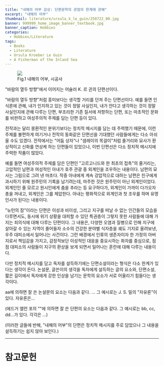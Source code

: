 ```yaml
---
title: "내해의 어부 감상: 단편문학의 관점의 한계에 관해"
excerpt: "내해의 어부"
thumbnail: literature/ursula_k_le_guin/250722_00.jpg
banner: 999999_home_image_banner_textbook.jpg
banner_caption: Hobbies
categories:
  - Hobbies/Literature
tags:
  - Books
  - Literature
  - Ursula Kroeber Le Guin
  - A Fisherman of the Inland Sea
---
```


<figure class="align-center" style="width: 30%">
  <a href="{{ site.url }}{{ site.baseurl }}/assets/images/literature/ursula_k_le_guin/250722_00.jpg">
  <img src="{{ site.url }}{{ site.baseurl }}/assets/images/literature/ursula_k_le_guin/250722_00.jpg">
  </a>
  <figcaption>
  Fig.1 내해의 어부, 시공사
  </figcaption>
</figure>

"바람의 열두 방향"에서 이어지는 어슐러 K. 르 귄의 단편선이다. 

"바람의 열두 방향"처럼 흥미보다는 생각할 거리를 던져 주는 단편선이다. 예를 들면 인식론에 관해, 내가 인지하고 있는 것이 정말 사실인지, 내가 안다고 생각하는 것이 정말 사실인지에 관해 다루는 단편, 부조리한 기존 질서에 저항하는 단편, 또는 마초적인 문화를 비판하고 여성주의적 주제를 담는 단편 등이 있다.

전작과는 달리 몽환적인 분위기보다는 정치적 메시지를 담는 데 주력했기 때문에, 이런 주제를 불편하게 여기거나 전작의 동화같은 단편선을 기대했던 사람들에게는 다소 아쉬울 수도 있겠다. 전작에서는 "어둠 상자"나 "샘레이의 목걸이"처럼 줄거리와 묘사가 환상적이고 신화를 연상케 하는 단편들이 있었으나, 이번 단편선은 다소 정치적 메시지에 주력한 작품이 많았다.

예를 들면 여성주의적 주제를 담은 단편인 "고르고니드와 한 최초의 접촉"의 줄거리는, 고압적인 남편과 여성적인 아내가 호주 관광 중 외계인을 조우하는 내용이다. 남편의 묘사는 그림으로 그려 낸 마초다. 작중 아내에게 계속 강압적으로 대하는 남편은 친구에게 과시하기 위해 원주민의 기록을 남기려는데, 마주한 것은 원주민이 아닌 외계인이었다. 외계인인 줄 모르고 원시인에게 춤을 추라는 등 요구하다가, 외계인이 가까이 다가오자 총을 꺼내고, 외계인은 그를 제압한다. 아내는 평화적으로 외계인과 첫 조우를 하며 유명 인사가 된다는 내용이다.

"뉴턴의 잠"이라는 단편은 이성과 비이성, 그리고 지구를 떠날 수 없는 인간들의 모습을 다루면서도, 동시에 위기 상황을 대피할 수 있던 특권층이 그렇지 못한 사람들에 대해 가지는 죄의식에 대해 다루는 단편이다. 그 내용은, 다양한 오염과 질병으로 인해 지구에 살아갈 수 있는 지역이 줄어들자 소수의 건강한 분야별 식자층을 궤도 기지로 올려보낸, 우주 대피소에서 일어나는 사건이다. 그런 배경에서 인류의 생존자이자 한 가정의 아버지로서 책임감을 가지고, 감정적보단 이성적인 대응을 중요시하는 화자를 중심으로, 점점 대피소의 사람들이 지구의 환상을 보게 되면서 일어나는 혼란에 대해 다루는 내용이다.

다만 정치적 메시지를 담고 독자를 설득하기에는 단편소설이라는 형식은 다소 한계가 있다는 생각이 든다. 논설문, 글쓴이의 생각을 독자에게 설득하는 글의 요소와, 단편소설, 짧은 길이에서 독자에게 강한 인상을 남기는 문학의 요소가 서로 어울리기 힘들다는 생각이다.

aa에 의하면 잘 쓴 논설문의 요소는 다음과 같다. ... 그 예시로는 J. S. 밀의 "자유론"이 있다. 자유론은...

(에드거 앨런 포의 ""에 의하면 잘 쓴 단편의 요소는 다음과 같다. 그 예시로는 bb, cc, dd...가 있다. 각각은 ...)

(이러한 글들에 반해, "내해의 어부"의 단편은 정치적 메시지를 주로 담았으나 그 내용을 설득하기는 쉽지 않아 보인다.)

---

# 참고문헌

